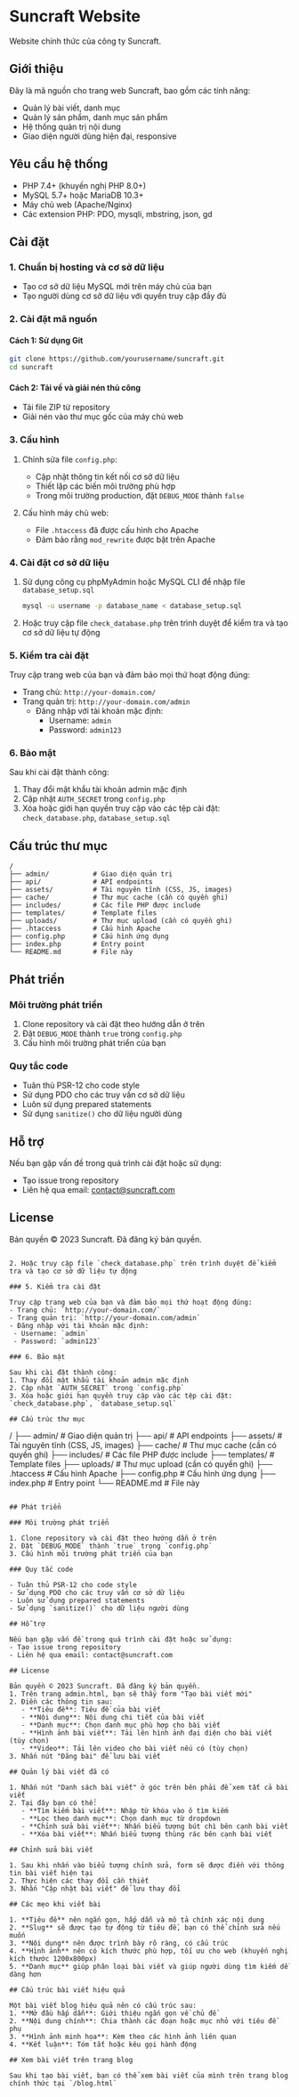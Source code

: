 # Suncraft Website

Website chính thức của công ty Suncraft.

## Giới thiệu

Đây là mã nguồn cho trang web Suncraft, bao gồm các tính năng:
- Quản lý bài viết, danh mục
- Quản lý sản phẩm, danh mục sản phẩm
- Hệ thống quản trị nội dung
- Giao diện người dùng hiện đại, responsive

## Yêu cầu hệ thống

- PHP 7.4+ (khuyến nghị PHP 8.0+)
- MySQL 5.7+ hoặc MariaDB 10.3+
- Máy chủ web (Apache/Nginx)
- Các extension PHP: PDO, mysqli, mbstring, json, gd

## Cài đặt

### 1. Chuẩn bị hosting và cơ sở dữ liệu

- Tạo cơ sở dữ liệu MySQL mới trên máy chủ của bạn
- Tạo người dùng cơ sở dữ liệu với quyền truy cập đầy đủ

### 2. Cài đặt mã nguồn

#### Cách 1: Sử dụng Git

```bash
git clone https://github.com/yourusername/suncraft.git
cd suncraft
```

#### Cách 2: Tải về và giải nén thủ công

- Tải file ZIP từ repository
- Giải nén vào thư mục gốc của máy chủ web

### 3. Cấu hình

1. Chỉnh sửa file `config.php`:
   - Cập nhật thông tin kết nối cơ sở dữ liệu
   - Thiết lập các biến môi trường phù hợp
   - Trong môi trường production, đặt `DEBUG_MODE` thành `false`

2. Cấu hình máy chủ web:
   - File `.htaccess` đã được cấu hình cho Apache
   - Đảm bảo rằng `mod_rewrite` được bật trên Apache

### 4. Cài đặt cơ sở dữ liệu

1. Sử dụng công cụ phpMyAdmin hoặc MySQL CLI để nhập file `database_setup.sql`
   ```bash
   mysql -u username -p database_name < database_setup.sql
   ```

2. Hoặc truy cập file `check_database.php` trên trình duyệt để kiểm tra và tạo cơ sở dữ liệu tự động

### 5. Kiểm tra cài đặt

Truy cập trang web của bạn và đảm bảo mọi thứ hoạt động đúng:
- Trang chủ: `http://your-domain.com/`
- Trang quản trị: `http://your-domain.com/admin`
  - Đăng nhập với tài khoản mặc định:
    - Username: `admin`
    - Password: `admin123`

### 6. Bảo mật

Sau khi cài đặt thành công:
1. Thay đổi mật khẩu tài khoản admin mặc định
2. Cập nhật `AUTH_SECRET` trong `config.php`
3. Xóa hoặc giới hạn quyền truy cập vào các tệp cài đặt: `check_database.php`, `database_setup.sql`

## Cấu trúc thư mục

```
/
├── admin/           # Giao diện quản trị
├── api/             # API endpoints
├── assets/          # Tài nguyên tĩnh (CSS, JS, images)
├── cache/           # Thư mục cache (cần có quyền ghi)
├── includes/        # Các file PHP được include
├── templates/       # Template files
├── uploads/         # Thư mục upload (cần có quyền ghi)
├── .htaccess        # Cấu hình Apache
├── config.php       # Cấu hình ứng dụng
├── index.php        # Entry point
└── README.md        # File này
```

## Phát triển

### Môi trường phát triển

1. Clone repository và cài đặt theo hướng dẫn ở trên
2. Đặt `DEBUG_MODE` thành `true` trong `config.php`
3. Cấu hình môi trường phát triển của bạn

### Quy tắc code

- Tuân thủ PSR-12 cho code style
- Sử dụng PDO cho các truy vấn cơ sở dữ liệu
- Luôn sử dụng prepared statements
- Sử dụng `sanitize()` cho dữ liệu người dùng

## Hỗ trợ

Nếu bạn gặp vấn đề trong quá trình cài đặt hoặc sử dụng:
- Tạo issue trong repository
- Liên hệ qua email: contact@suncraft.com

## License

Bản quyền © 2023 Suncraft. Đã đăng ký bản quyền. 
   ```

2. Hoặc truy cập file `check_database.php` trên trình duyệt để kiểm tra và tạo cơ sở dữ liệu tự động

### 5. Kiểm tra cài đặt

Truy cập trang web của bạn và đảm bảo mọi thứ hoạt động đúng:
- Trang chủ: `http://your-domain.com/`
- Trang quản trị: `http://your-domain.com/admin`
  - Đăng nhập với tài khoản mặc định:
    - Username: `admin`
    - Password: `admin123`

### 6. Bảo mật

Sau khi cài đặt thành công:
1. Thay đổi mật khẩu tài khoản admin mặc định
2. Cập nhật `AUTH_SECRET` trong `config.php`
3. Xóa hoặc giới hạn quyền truy cập vào các tệp cài đặt: `check_database.php`, `database_setup.sql`

## Cấu trúc thư mục

```
/
├── admin/           # Giao diện quản trị
├── api/             # API endpoints
├── assets/          # Tài nguyên tĩnh (CSS, JS, images)
├── cache/           # Thư mục cache (cần có quyền ghi)
├── includes/        # Các file PHP được include
├── templates/       # Template files
├── uploads/         # Thư mục upload (cần có quyền ghi)
├── .htaccess        # Cấu hình Apache
├── config.php       # Cấu hình ứng dụng
├── index.php        # Entry point
└── README.md        # File này
```

## Phát triển

### Môi trường phát triển

1. Clone repository và cài đặt theo hướng dẫn ở trên
2. Đặt `DEBUG_MODE` thành `true` trong `config.php`
3. Cấu hình môi trường phát triển của bạn

### Quy tắc code

- Tuân thủ PSR-12 cho code style
- Sử dụng PDO cho các truy vấn cơ sở dữ liệu
- Luôn sử dụng prepared statements
- Sử dụng `sanitize()` cho dữ liệu người dùng

## Hỗ trợ

Nếu bạn gặp vấn đề trong quá trình cài đặt hoặc sử dụng:
- Tạo issue trong repository
- Liên hệ qua email: contact@suncraft.com

## License

Bản quyền © 2023 Suncraft. Đã đăng ký bản quyền. 
1. Trên trang admin.html, bạn sẽ thấy form "Tạo bài viết mới"
2. Điền các thông tin sau:
   - **Tiêu đề**: Tiêu đề của bài viết
   - **Nội dung**: Nội dung chi tiết của bài viết
   - **Danh mục**: Chọn danh mục phù hợp cho bài viết
   - **Hình ảnh bài viết**: Tải lên hình ảnh đại diện cho bài viết (tùy chọn)
   - **Video**: Tải lên video cho bài viết nếu có (tùy chọn)
3. Nhấn nút "Đăng bài" để lưu bài viết

## Quản lý bài viết đã có

1. Nhấn nút "Danh sách bài viết" ở góc trên bên phải để xem tất cả bài viết
2. Tại đây bạn có thể:
   - **Tìm kiếm bài viết**: Nhập từ khóa vào ô tìm kiếm
   - **Lọc theo danh mục**: Chọn danh mục từ dropdown
   - **Chỉnh sửa bài viết**: Nhấn biểu tượng bút chì bên cạnh bài viết
   - **Xóa bài viết**: Nhấn biểu tượng thùng rác bên cạnh bài viết

## Chỉnh sửa bài viết

1. Sau khi nhấn vào biểu tượng chỉnh sửa, form sẽ được điền với thông tin bài viết hiện tại
2. Thực hiện các thay đổi cần thiết
3. Nhấn "Cập nhật bài viết" để lưu thay đổi

## Các mẹo khi viết bài

1. **Tiêu đề** nên ngắn gọn, hấp dẫn và mô tả chính xác nội dung
2. **Slug** sẽ được tạo tự động từ tiêu đề, bạn có thể chỉnh sửa nếu muốn
3. **Nội dung** nên được trình bày rõ ràng, có cấu trúc
4. **Hình ảnh** nên có kích thước phù hợp, tối ưu cho web (khuyến nghị kích thước 1200x800px)
5. **Danh mục** giúp phân loại bài viết và giúp người dùng tìm kiếm dễ dàng hơn

## Cấu trúc bài viết hiệu quả

Một bài viết blog hiệu quả nên có cấu trúc sau:
1. **Mở đầu hấp dẫn**: Giới thiệu ngắn gọn về chủ đề
2. **Nội dung chính**: Chia thành các đoạn hoặc mục nhỏ với tiêu đề phụ
3. **Hình ảnh minh họa**: Kèm theo các hình ảnh liên quan
4. **Kết luận**: Tóm tắt hoặc kêu gọi hành động

## Xem bài viết trên trang blog

Sau khi tạo bài viết, bạn có thể xem bài viết của mình trên trang blog chính thức tại `/blog.html` 